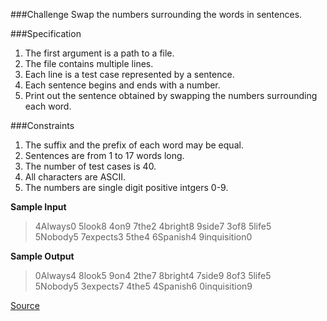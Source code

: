 ###Challenge
Swap the numbers surrounding the words in sentences.

###Specification
1. The first argument is a path to a file.
2. The file contains multiple lines.
3. Each line is a test case represented by a sentence.
4. Each sentence begins and ends with a number.
5. Print out the sentence obtained by swapping the numbers surrounding each word.


###Constraints
1. The suffix and the prefix of each word may be equal.
2. Sentences are from 1 to 17 words long.
3. The number of test cases is 40.
4. All characters are ASCII.
5. The numbers are single digit positive intgers 0-9. 


**Sample Input**
>4Always0 5look8 4on9 7the2 4bright8 9side7 3of8 5life5  
5Nobody5 7expects3 5the4 6Spanish4 9inquisition0

**Sample Output**
>0Always4 8look5 9on4 2the7 8bright4 7side9 8of3 5life5  
5Nobody5 3expects7 4the5 4Spanish6 0inquisition9

[Source](https://www.codeeval.com/open_challenges/196/)